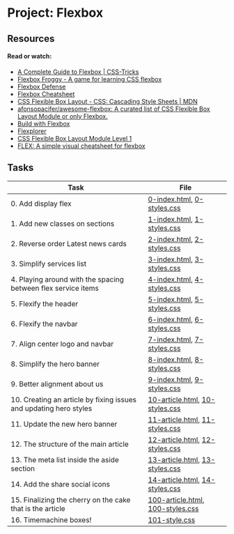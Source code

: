# Project: Flexbox

## Resources

#### Read or watch:

- [A Complete Guide to Flexbox | CSS-Tricks](https://intranet.alxswe.com/rltoken/LCE50qV1AVEaeaMudweMCg)
- [Flexbox Froggy - A game for learning CSS flexbox](https://intranet.alxswe.com/rltoken/IcenrK3aNIqB14sqDkB6Rw)
- [Flexbox Defense](https://intranet.alxswe.com/rltoken/2q0Ebc98U3vlRmbtL-ec0g)
- [Flexbox Cheatsheet](https://intranet.alxswe.com/rltoken/gaFZ1mN2qWrzrn09Sb6A2g)
- [CSS Flexible Box Layout - CSS: Cascading Style Sheets | MDN](https://intranet.alxswe.com/rltoken/6WRMHKFwutkLs3UgQW1eDQ)
- [afonsopacifer/awesome-flexbox: A curated list of CSS Flexible Box Layout Module or only Flexbox.](https://intranet.alxswe.com/rltoken/YFWUfeS6FocKQ5U21YHjWw)
- [Build with Flexbox](https://intranet.alxswe.com/rltoken/ntuRbJcxgvkpe6iuV2MfHA)
- [Flexplorer](https://intranet.alxswe.com/rltoken/fLtMr9fcwVXtRdcHvwXMVw)
- [CSS Flexible Box Layout Module Level 1](https://intranet.alxswe.com/rltoken/KqtywvoD55hRnNl0z4My7A)
- [FLEX: A simple visual cheatsheet for flexbox](https://intranet.alxswe.com/rltoken/KQx8A_LE7RBN5w-JjgrBYQ)

## Tasks

| Task                                                              | File                                                                       |
| ----------------------------------------------------------------- | -------------------------------------------------------------------------- |
| 0. Add display flex                                               | [0-index.html](./0-index.html), [0-styles.css](./0-styles.css)             |
| 1. Add new classes on sections                                    | [1-index.html](./1-index.html), [1-styles.css](./1-styles.css)             |
| 2. Reverse order Latest news cards                                | [2-index.html](./2-index.html), [2-styles.css](./2-styles.css)             |
| 3. Simplify services list                                         | [3-index.html](./3-index.html), [3-styles.css](./3-styles.css)             |
| 4. Playing around with the spacing between flex service items     | [4-index.html](./4-index.html), [4-styles.css](./4-styles.css)             |
| 5. Flexify the header                                             | [5-index.html](./5-index.html), [5-styles.css](./5-styles.css)             |
| 6. Flexify the navbar                                             | [6-index.html](./6-index.html), [6-styles.css](./6-styles.css)             |
| 7. Align center logo and navbar                                   | [7-index.html](./7-index.html), [7-styles.css](./7-styles.css)             |
| 8. Simplify the hero banner                                       | [8-index.html](./8-index.html), [8-styles.css](./8-styles.css)             |
| 9. Better alignment about us                                      | [9-index.html](./9-index.html), [9-styles.css](./9-styles.css)             |
| 10. Creating an article by fixing issues and updating hero styles | [10-article.html](./10-article.html), [10-styles.css](./10-styles.css)     |
| 11. Update the new hero banner                                    | [11-article.html](./11-article.html), [11-styles.css](./11-styles.css)     |
| 12. The structure of the main article                             | [12-article.html](./12-article.html), [12-styles.css](./12-styles.css)     |
| 13. The meta list inside the aside section                        | [13-article.html](./13-article.html), [13-styles.css](./13-styles.css)     |
| 14. Add the share social icons                                    | [14-article.html](./14-article.html), [14-styles.css](./14-styles.css)     |
| 15. Finalizing the cherry on the cake that is the article         | [100-article.html](./100-article.html), [100-styles.css](./100-styles.css) |
| 16. Timemachine boxes!                                            | [101-style.css](./101-style.css)                                           |
